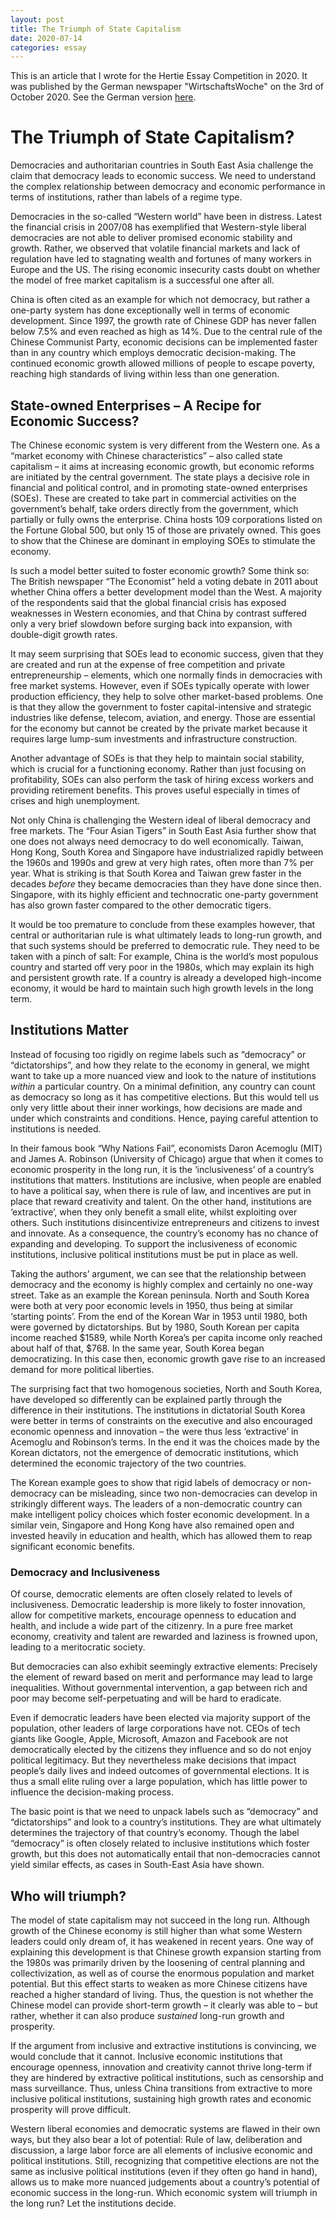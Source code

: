 ```yaml
---
layout: post
title: The Triumph of State Capitalism
date: 2020-07-14
categories: essay
---
```



This is an article that I wrote for the Hertie Essay Competition in 2020. It was published  by the German newspaper "WirtschaftsWoche" on the 3rd of October 2020. See the German version [here](https://www.wiwo.de/my/politik/ausland/demokratie-in-der-krise-der-triumph-des-staatskapitalismus/26233210.html).

# The Triumph of State Capitalism?

Democracies and authoritarian countries in South East Asia challenge the claim that democracy leads to economic success. We need to understand the complex relationship between democracy and economic performance in terms of institutions, rather than labels of a regime type.

Democracies in the so-called “Western world” have been in distress. Latest the financial crisis in 2007/08 has exemplified that Western-style liberal democracies are not able to deliver promised economic stability and growth. Rather, we observed that volatile financial markets and lack of regulation have led to stagnating wealth and fortunes of many workers in Europe and the US. The rising economic insecurity casts doubt on whether the model of free market capitalism is a successful one after all. 

China is often cited as an example for which not democracy, but rather a one-party system has done exceptionally well in terms of economic development. Since 1997, the growth rate of Chinese GDP has never fallen below 7.5% and even reached as high as 14%. Due to the central rule of the Chinese Communist Party, economic decisions can be implemented faster than in any country which employs democratic decision-making. The continued economic growth allowed millions of people to escape poverty, reaching high standards of living within less than one generation.

## **State-owned Enterprises – A Recipe for Economic Success?**

The Chinese economic system is very different from the Western one. As a “market economy with Chinese characteristics” – also called state capitalism – it aims at increasing economic growth, but economic reforms are initiated by the central government. The state plays a decisive role in financial and political control, and in promoting state-owned enterprises (SOEs). These are created to take part in commercial activities on the government’s behalf, take orders directly from the government, which partially or fully owns the enterprise. China hosts 109 corporations listed on the Fortune Global 500, but only 15 of those are privately owned. This goes to show that the Chinese are dominant in employing SOEs to stimulate the economy.

Is such a model better suited to foster economic growth? Some think so: The British newspaper “The Economist” held a voting debate in 2011 about whether China offers a better development model than the West. A majority of the respondents said that the global financial crisis has exposed weaknesses in Western economies, and that China by contrast suffered only a very brief slowdown before surging back into expansion, with double-digit growth rates.

It may seem surprising that SOEs lead to economic success, given that they are created and run at the expense of free competition and private entrepreneurship – elements, which one normally finds in democracies with free market systems. However, even if SOEs typically operate with lower production efficiency, they help to solve other market-based problems. One is that they allow the government to foster capital-intensive and strategic industries like defense, telecom, aviation, and energy. Those are essential for the economy but cannot be created by the private market because it requires large lump-sum investments and infrastructure construction.

Another advantage of SOEs is that they help to maintain social stability, which is crucial for a functioning economy. Rather than just focusing on profitability, SOEs can also perform the task of hiring excess workers and providing retirement benefits. This proves useful especially in times of crises and high unemployment. 

Not only China is challenging the Western ideal of liberal democracy and free markets. The “Four Asian Tigers” in South East Asia further show that one does not always need democracy to do well economically. Taiwan, Hong Kong, South Korea and Singapore have industrialized rapidly between the 1960s and 1990s and grew at very high rates, often more than 7% per year. What is striking is that South Korea and Taiwan grew faster in the decades *before* they became democracies than they have done since then. Singapore, with its highly efficient and technocratic one-party government has also grown faster compared to the other democratic tigers. 

It would be too premature to conclude from these examples however, that central or authoritarian rule is what ultimately leads to long-run growth, and that such systems should be preferred to democratic rule. They need to be taken with a pinch of salt: For example, China is the world’s most populous country and started off very poor in the 1980s, which may explain its high and persistent growth rate. If a country is already a developed high-income economy, it would be hard to maintain such high growth levels in the long term.

## **Institutions Matter**

Instead of focusing too rigidly on regime labels such as “democracy” or “dictatorships”, and how they relate to the economy in general, we might want to take up a more nuanced view and look to the nature of institutions *within* a particular country. On a minimal definition, any country can count as democracy so long as it has competitive elections. But this would tell us only very little about their inner workings, how decisions are made and under which constraints and conditions. Hence, paying careful attention to institutions is needed.

In their famous book “Why Nations Fail”, economists Daron Acemoglu (MIT) and James A. Robinson (University of Chicago) argue that when it comes to economic prosperity in the long run, it is the ‘inclusiveness’ of a country’s institutions that matters. Institutions are inclusive, when people are enabled to have a political say, when there is rule of law, and incentives are put in place that reward creativity and talent. On the other hand, institutions are ‘extractive’, when they only benefit a small elite, whilst exploiting over others. Such institutions disincentivize entrepreneurs and citizens to invest and innovate. As a consequence, the country’s economy has no chance of expanding and developing. To support the inclusiveness of economic institutions, inclusive political institutions must be put in place as well.

Taking the authors’ argument, we can see that the relationship between democracy and the economy is highly complex and certainly no one-way street. Take as an example the Korean peninsula. North and South Korea were both at very poor economic levels in 1950, thus being at similar ‘starting points’. From the end of the Korean War in 1953 until 1980, both were governed by dictatorships. But by 1980, South Korean per capita income reached $1589, while North Korea’s per capita income only reached about half of that, $768. In the same year, South Korea began democratizing. In this case then, economic growth gave rise to an increased demand for more political liberties.

The surprising fact that two homogenous societies, North and South Korea, have developed so differently can be explained partly through the difference in their institutions. The institutions in dictatorial South Korea were better in terms of constraints on the executive and also encouraged economic openness and innovation – the were thus less ‘extractive’ in Acemoglu and Robinson’s terms. In the end it was the choices made by the Korean dictators, not the emergence of democratic institutions, which determined the economic trajectory of the two countries.

The Korean example goes to show that rigid labels of democracy or non-democracy can be misleading, since two non-democracies can develop in strikingly different ways. The leaders of a non-democratic country can make intelligent policy choices which foster economic development. In a similar vein, Singapore and Hong Kong have also remained open and invested heavily in education and health, which has allowed them to reap significant economic benefits.

### **Democracy and Inclusiveness**

Of course, democratic elements are often closely related to levels of inclusiveness. Democratic leadership is more likely to foster innovation, allow for competitive markets, encourage openness to education and health, and include a wide part of the citizenry. In a pure free market economy, creativity and talent are rewarded and laziness is frowned upon, leading to a meritocratic society.  

But democracies can also exhibit seemingly extractive elements: Precisely the element of reward based on merit and performance may lead to large inequalities. Without governmental intervention, a gap between rich and poor may become self-perpetuating and will be hard to eradicate.

Even if democratic leaders have been elected via majority support of the population, other leaders of large corporations have not. CEOs of tech giants like Google, Apple, Microsoft, Amazon and Facebook are not democratically elected by the citizens they influence and so do not enjoy political legitimacy. But they nevertheless make decisions that impact people’s daily lives and indeed outcomes of governmental elections. It is thus a small elite ruling over a large population, which has little power to influence the decision-making process. 

The basic point is that we need to unpack labels such as “democracy” and “dictatorships” and look to a country’s institutions. They are what ultimately determines the trajectory of that country’s economy. Though the label “democracy” is often closely related to inclusive institutions which foster growth, but this does not automatically entail that non-democracies cannot yield similar effects, as cases in South-East Asia have shown.

## **Who will triumph?**

The model of state capitalism may not succeed in the long run. Although growth of the Chinese economy is still higher than what some Western leaders could only dream of, it has weakened in recent years. One way of explaining this development is that Chinese growth expansion starting from the 1980s was primarily driven by the loosening of central planning and collectivization, as well as of course the enormous population and market potential. But this effect starts to weaken as more Chinese citizens have reached a higher standard of living. Thus, the question is not whether the Chinese model can provide short-term growth – it clearly was able to – but rather, whether it can also produce *sustained* long-run growth and prosperity. 

If the argument from inclusive and extractive institutions is convincing, we would conclude that it cannot. Inclusive economic institutions that encourage openness, innovation and creativity cannot thrive long-term if they are hindered by extractive political institutions, such as censorship and mass surveillance. Thus, unless China transitions from extractive to more inclusive political institutions, sustaining high growth rates and economic prosperity will prove difficult.

Western liberal economies and democratic systems are flawed in their own ways, but they also bear a lot of potential: Rule of law, deliberation and discussion, a large labor force are all elements of inclusive economic and political institutions. Still, recognizing that competitive elections are not the same as inclusive political institutions (even if they often go hand in hand), allows us to make more nuanced judgements about a country’s potential of economic success in the long-run. Which economic system will triumph in the long run? Let the institutions decide.